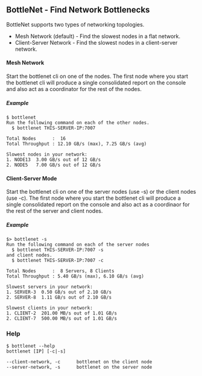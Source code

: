 BottleNet - Find Network Bottlenecks
----------------
BottleNet supports two types of networking topologies.
- Mesh Network (default) - Find the slowest nodes in a flat network.
- Client-Server Network - Find the slowest nodes in a client-server network. 

#### Mesh Network
Start the bottlenet cli on one of the nodes. The first node where you start the bottlenet cli will produce a single consolidated report on the console and also act as a coordinator for the rest of the nodes.
##### Example
```
$ bottlenet 
Run the following command on each of the other nodes.
  $ bottlenet THIS-SERVER-IP:7007

Total Nodes      :  16
Total Throughput : 12.10 GB/s (max), 7.25 GB/s (avg)

Slowest nodes in your network:
1. NODE13  3.00 GB/s out of 12 GB/s
2. NODE5   7.00 GB/s out of 12 GB/s
```
#### Client-Server Mode
Start the bottlenet cli on one of the server nodes (use -s) or the client nodes (use -c). The first node where you start the bottlenet cli will produce a single consolidated report on the console and also act as a coordinaor for the rest of the server and client nodes.

##### Example
```
$> bottlenet -s
Run the following command on each of the server nodes
  $ bottlenet THIS-SERVER-IP:7007 -s
and client nodes.
  $ bottlenet THIS-SERVER-IP:7007 -c

Total Nodes      :  8 Servers, 8 Clients
Total Throughput : 5.40 GB/s (max), 6.10 GB/s (avg)

Slowest servers in your network:
1. SERVER-3  0.50 GB/s out of 2.10 GB/s
2. SERVER-8  1.11 GB/s out of 2.10 GB/s

Slowest clients in your network:
1. CLIENT-2  201.00 MB/s out of 1.01 GB/s
2. CLIENT-7  500.00 MB/s out of 1.01 GB/s
```

### Help

```
$ bottlenet --help
bottlenet [IP] [-c|-s]

--client-network, -c      bottlenet on the client node
--server-network, -s      bottlenet on the server node
```
